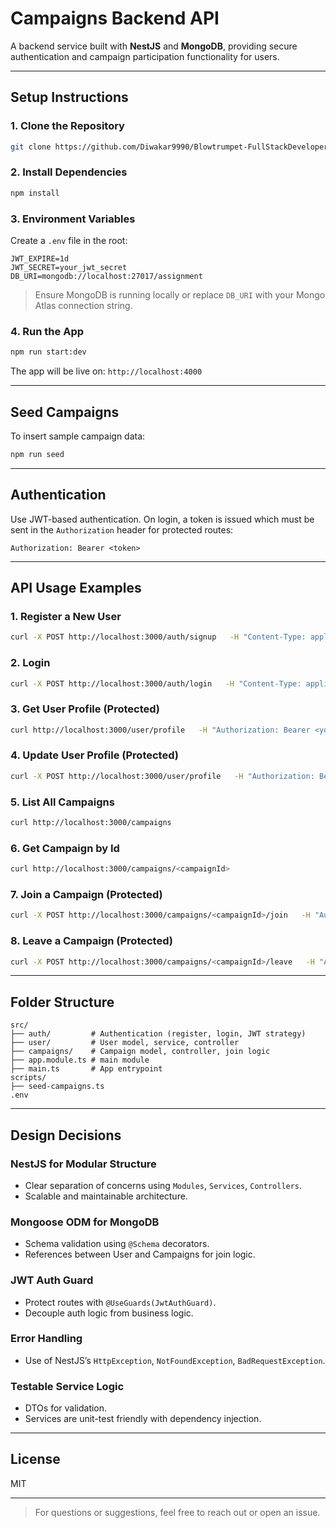 
# Campaigns Backend API

A backend service built with **NestJS** and **MongoDB**, providing secure authentication and campaign participation functionality for users.

---

## Setup Instructions

### 1. Clone the Repository

```bash
git clone https://github.com/Diwakar9990/Blowtrumpet-FullStackDeveloperAssignment-Diwakar.git
```

### 2. Install Dependencies

```bash
npm install
```

### 3. Environment Variables

Create a `.env` file in the root:

```env
JWT_EXPIRE=1d
JWT_SECRET=your_jwt_secret
DB_URI=mongodb://localhost:27017/assignment
```

> Ensure MongoDB is running locally or replace `DB_URI` with your Mongo Atlas connection string.

### 4. Run the App

```bash
npm run start:dev
```

The app will be live on: `http://localhost:4000`

---

## Seed Campaigns

To insert sample campaign data:

```bash
npm run seed
```

---

## Authentication

Use JWT-based authentication. On login, a token is issued which must be sent in the `Authorization` header for protected routes:

```
Authorization: Bearer <token>
```

---

## API Usage Examples

### 1. Register a New User

```bash
curl -X POST http://localhost:3000/auth/signup   -H "Content-Type: application/json"   -d '{"name": "Ravi", "email": "ravi@example.com", "password": "Pass@123"}'
```

### 2. Login

```bash
curl -X POST http://localhost:3000/auth/login   -H "Content-Type: application/json"   -d '{"email": "ravi@example.com", "password": "Pass@123"}'
```

### 3. Get User Profile (Protected)

```bash
curl http://localhost:3000/user/profile   -H "Authorization: Bearer <your_jwt_token>"
```

### 4. Update User Profile (Protected)

```bash
curl -X POST http://localhost:3000/user/profile   -H "Authorization: Bearer <your_jwt_token>"
```

### 5. List All Campaigns

```bash
curl http://localhost:3000/campaigns
```

### 6. Get Campaign by Id

```bash
curl http://localhost:3000/campaigns/<campaignId>
```

### 7. Join a Campaign (Protected)

```bash
curl -X POST http://localhost:3000/campaigns/<campaignId>/join   -H "Authorization: Bearer <your_jwt_token>"
```
### 8. Leave a Campaign (Protected)

```bash
curl -X POST http://localhost:3000/campaigns/<campaignId>/leave   -H "Authorization: Bearer <your_jwt_token>"
```

---

## Folder Structure

```
src/
├── auth/         # Authentication (register, login, JWT strategy)
├── user/         # User model, service, controller
├── campaigns/    # Campaign model, controller, join logic
├── app.module.ts # main module
├── main.ts       # App entrypoint
scripts/
├── seed-campaigns.ts
.env
```

---

## Design Decisions

### NestJS for Modular Structure  
- Clear separation of concerns using `Modules`, `Services`, `Controllers`.
- Scalable and maintainable architecture.

### Mongoose ODM for MongoDB  
- Schema validation using `@Schema` decorators.
- References between User and Campaigns for join logic.

### JWT Auth Guard  
- Protect routes with `@UseGuards(JwtAuthGuard)`.
- Decouple auth logic from business logic.

### Error Handling  
- Use of NestJS’s `HttpException`, `NotFoundException`, `BadRequestException`.

### Testable Service Logic  
- DTOs for validation.
- Services are unit-test friendly with dependency injection.

---

## License

MIT

---

> For questions or suggestions, feel free to reach out or open an issue.
